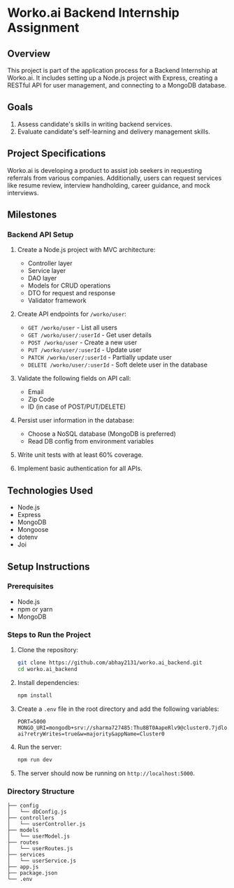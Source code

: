 # Worko.ai Backend Internship Assignment

## Overview

This project is part of the application process for a Backend Internship at Worko.ai. It includes setting up a Node.js project with Express, creating a RESTful API for user management, and connecting to a MongoDB database.

## Goals

1. Assess candidate's skills in writing backend services.
2. Evaluate candidate's self-learning and delivery management skills.

## Project Specifications

Worko.ai is developing a product to assist job seekers in requesting referrals from various companies. Additionally, users can request services like resume review, interview handholding, career guidance, and mock interviews.

## Milestones

### Backend API Setup

1. Create a Node.js project with MVC architecture:

   - Controller layer
   - Service layer
   - DAO layer
   - Models for CRUD operations
   - DTO for request and response
   - Validator framework

2. Create API endpoints for `/worko/user`:

   - `GET /worko/user` - List all users
   - `GET /worko/user/:userId` - Get user details
   - `POST /worko/user` - Create a new user
   - `PUT /worko/user/:userId` - Update user
   - `PATCH /worko/user/:userId` - Partially update user
   - `DELETE /worko/user/:userId` - Soft delete user in the database

3. Validate the following fields on API call:

   - Email
   - Zip Code
   - ID (in case of POST/PUT/DELETE)

4. Persist user information in the database:

   - Choose a NoSQL database (MongoDB is preferred)
   - Read DB config from environment variables

5. Write unit tests with at least 60% coverage.

6. Implement basic authentication for all APIs.

## Technologies Used

- Node.js
- Express
- MongoDB
- Mongoose
- dotenv
- Joi

## Setup Instructions

### Prerequisites

- Node.js
- npm or yarn
- MongoDB

### Steps to Run the Project

1. Clone the repository:

   ```bash
   git clone https://github.com/abhay2131/worko.ai_backend.git
   cd worko.ai_backend

   ```

2. Install dependencies:

   ```bash
   npm install
   ```

3. Create a `.env` file in the root directory and add the following variables:

   ```plaintext
   PORT=5000
   MONGO_URI=mongodb+srv://sharma727485:Thu8BT0AapeRlv9@cluster0.7jdlo15.mongodb.net/worko-ai?retryWrites=true&w=majority&appName=Cluster0
   ```

4. Run the server:

   ```bash
   npm run dev
   ```

5. The server should now be running on `http://localhost:5000`.

### Directory Structure

```plaintext
├── config
│   └── dbConfig.js
├── controllers
│   └── userController.js
├── models
│   └── userModel.js
├── routes
│   └── userRoutes.js
├── services
│   └── userService.js
├── app.js
├── package.json
└── .env

```
